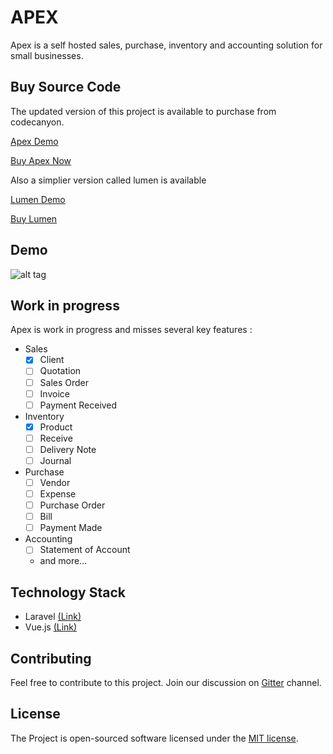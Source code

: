 # APEX

Apex is a self hosted sales, purchase, inventory and accounting solution for small businesses.

## Buy Source Code

The updated version of this project is available to purchase from codecanyon.

[Apex Demo](https://apex.codekerala.com)

[Buy Apex Now](https://codecanyon.net/item/apex-sales-purchase-and-invoicing-solution/20752147)

Also a simplier version called lumen is available

[Lumen Demo](http://lumen.codekerala.com)

[Buy Lumen](https://codecanyon.net/item/lumen-a-simple-invoicing-solution/21831047)

## Demo

![alt tag](https://github.com/anishdcruz/apex/raw/master/demo/s1.png)

## Work in progress

Apex is work in progress and misses several key features :

- Sales
    - [x] Client
    - [ ] Quotation
    - [ ] Sales Order
    - [ ] Invoice
    - [ ] Payment Received

- Inventory
    - [x] Product
    - [ ] Receive
    - [ ] Delivery Note
    - [ ] Journal

- Purchase
    - [ ] Vendor
    - [ ] Expense
    - [ ] Purchase Order
    - [ ] Bill
    - [ ] Payment Made

- Accounting
    - [ ] Statement of Account
    - and more...

## Technology Stack

- Laravel <a href="https://laravel.com">(Link)</a>
- Vue.js <a href="https://vuejs.org">(Link)</a>

## Contributing

Feel free to contribute to this project. Join our discussion on <a href="https://gitter.im/apex-opensource/Lobby">Gitter</a> channel.


## License
The Project is open-sourced software licensed under the [MIT license](http://opensource.org/licenses/MIT).
